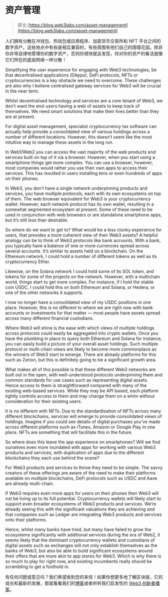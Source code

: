 # 资产管理

> 原文:[https://blog.web3labs.com/asset-management](https://blog.web3labs.com/asset-management)

人们拥有分散在冷钱包、热钱包或应用程序、加密货币交易所和 NFT 平台之间的数字资产。这些地点中有些是相互兼容的，有些周围有他们自己的围墙花园。除非你非常自律地管理你的数字资产，否则你很快就会发现，你对你的资产的看法就像它们所在的底层网络一样分散！

Simplifying the user experience for engaging with Web3 technologies, be that decentralised applications (DApps), DeFi protocols, NFTs or cryptocurrencies is a key obstacle we need to overcome. These challenges are also why I believe centralised gateway services for Web3 will be crucial in the near term.

Whilst decentralised technology and services are a core tenant of Web3, we don’t want the end-users having a web of assets to keep track of themselves. We need smart solutions that make their lives better than they are at present.

For digital asset management, specialist cryptocurrency tax software can actually help provide a consolidated view of various holdings across a number of different locations. However, this doesn’t seem like the most intuitive way to manage these assets in the long run.

In Web1/Web2 you can access the vast majority of the web products and services built on top of it via a browser. However, when you start using a smartphone things get more complex. You can use a browser, however, most companies would rather you use their own apps to access their services. This has resulted in users installing tens or even hundreds of apps on their phones.

In Web3, you don’t have a single network underpinning products and services, you have multiple protocols, each with its own ecosystems on top of them. The web browser equivalent for Web3 is your cryptocurrency wallet. However, each network protocol has its own wallet, resulting in a somewhat segmented ecosystem at present. Some of these need to be used in conjunction with web browsers or are standalone smartphone apps, but it’s still less than desirable.

So where do we want to get to? What would be a less clunky experience for users, that provides a more coherent view of their Web3 assets? A helpful analogy can be to think of Web3 protocols like bank accounts. With a bank, you typically have a balance of one or more currencies spread across several accounts. It’s similar to assets held on a blockchain. On the Ethereum network, I could hold a number of different tokens as well as its cryptocurrency Ether.

Likewise, on the Solana network I could hold some of its SOL token, and tokens for some of the projects on the network. However, with a multichain world, things start to get more complex. For instance, if I hold the stable coin USDC, I could hold this on both Ethereum and Solana, or Hedera, or one of the other networks it supports.

I now no longer have a consolidated view of my USDC positions in one place. However, this is no different to where we are right now with bank accounts or investments for that matter — most people have assets spread across many different financial custodians.

Where Web3 will shine is the ease with which views of multiple holdings across protocols could easily be aggregated into crypto wallets. Once you have the plumbing in place to query both Ethereum and Solana for instance, you can easily build a picture of your overall asset holdings. Such multiple protocol or multi-chain views are likely to become more commonplace as the winners of Web3 start to emerge. There are already platforms for this such as Zerion, but this is definitely going to be a significant growth area.

What makes all of this possible is that these different Web3 networks are built out in the open, with well-understood protocols underpinning them and common standards for use cases such as representing digital assets. Hence access to them is straightforward compared with many of the existing web-based services. While they may be API based, each platform tightly controls access to them and may change them on a whim without consideration for their existing users.

It is no different with NFTs. Due to the standardisation of NFTs across many different blockchains, services will emerge to provide consolidated views of holdings. Imagine if you could see details of digital purchases you’ve made across different platforms such as iTunes, Amazon or Google Play in one place. NFTs are something that will facilitate this in the future.

So where does this leave the app experience on smartphones? Will we find ourselves even more inundated with apps for working with various Web3 products and services, with duplication of apps due to the different blockchains they each use behind the scene?

For Web3 products and services to thrive they need to be simple. The savvy creators of these offerings are aware of the need to make their platforms available on multiple blockchains, DeFi protocols such as USDC and Aave are already multi-chain.

If Web3 requires even more apps for users on their phones then Web3 will not be living up to its full potential. Cryptocurrency wallets will likely start to support even broader ecosystems of Web3 products and services. We’re already seeing this with the significant valuations they are achieving and that companies such as Ledger are integrating Web3 products and services onto their platforms.

Hence, whilst many banks have tried, but many have failed to grow the ecosystems significantly with additional services during the era of Web2, it seems likely that the dominant cryptocurrency wallets and custodians of digital assets such as exchanges will not only establish themselves as the banks of Web3, but also be able to build significant ecosystems around their offers that are more akin to app stores for Web3\. Which is why there is so much to play for right now, and existing incumbents really should be scrambling to get a foothold in.

有任何问题或意见吗？我们希望收到您的来信！如果你想更多地了解区块链，它的成长和最新的发展，那就看看我们的[博客](https://blog.web3labs.com/)或者听听我们启发性的 [Web3 创新者播客](https://podcast.web3labs.com/)。